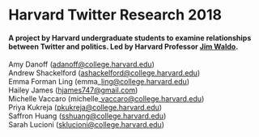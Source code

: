 # Harvard Twitter Research 2018

#### A project by Harvard undergraduate students to examine relationships between Twitter and politics. Led by Harvard Professor [Jim Waldo](https://www.seas.harvard.edu/directory/waldo).

Amy Danoff (adanoff@college.harvard.edu)  
Andrew Shackelford (ashackelford@college.harvard.edu)  
Emma Forman Ling (emma\_ling@college.harvard.edu)  
Hailey James (hjames747@gmail.com)  
Michelle Vaccaro (michelle\_vaccaro@college.harvard.edu)  
Priya Kukreja (pkukreja@college.harvard.edu)  
Saffron Huang (sshuang@college.harvard.edu)  
Sarah Lucioni (sklucioni@college.harvard.edu)  
